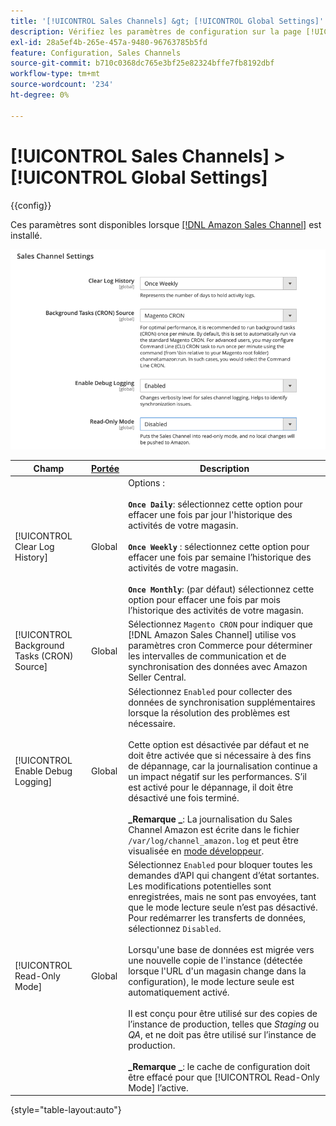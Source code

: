 ```yaml
---
title: '[!UICONTROL Sales Channels] &gt; [!UICONTROL Global Settings]'
description: Vérifiez les paramètres de configuration sur la page [!UICONTROL Sales Channels] &gt; [!UICONTROL Global Settings] de l’administrateur Commerce.
exl-id: 28a5ef4b-265e-457a-9480-96763785b5fd
feature: Configuration, Sales Channels
source-git-commit: b710c0368dc765e3bf25e82324bffe7fb8192dbf
workflow-type: tm+mt
source-wordcount: '234'
ht-degree: 0%

---
```


# [!UICONTROL Sales Channels] > [!UICONTROL Global Settings]

{{config}}

Ces paramètres sont disponibles lorsque [[!DNL Amazon Sales Channel]](https://experienceleague.adobe.com/docs/commerce-channels/amazon/getting-started/install.html?lang=fr) est installé.

![Paramètres du Sales Channel](./assets/config-sales-channel-global-settings.png)<!-- zoom -->

| Champ | [Portée](../getting-started/websites-stores-views.md#scope-settings) | Description |
|-----|---------|------|
| [!UICONTROL Clear Log History] | Global | Options : <br/><br/>**`Once Daily`**: sélectionnez cette option pour effacer une fois par jour l&#39;historique des activités de votre magasin.<br/><br/>**`Once Weekly`** : sélectionnez cette option pour effacer une fois par semaine l’historique des activités de votre magasin.<br/><br/>**`Once Monthly`**: (par défaut) sélectionnez cette option pour effacer une fois par mois l’historique des activités de votre magasin. |
| [!UICONTROL Background Tasks (CRON) Source] | Global | Sélectionnez `Magento CRON` pour indiquer que [!DNL Amazon Sales Channel] utilise vos paramètres cron Commerce pour déterminer les intervalles de communication et de synchronisation des données avec Amazon Seller Central. |
| [!UICONTROL Enable Debug Logging] | Global | Sélectionnez `Enabled` pour collecter des données de synchronisation supplémentaires lorsque la résolution des problèmes est nécessaire.<br/><br/>Cette option est désactivée par défaut et ne doit être activée que si nécessaire à des fins de dépannage, car la journalisation continue a un impact négatif sur les performances. S’il est activé pour le dépannage, il doit être désactivé une fois terminé.<br/><br/>**_Remarque _**: La journalisation du Sales Channel Amazon est écrite dans le fichier `/var/log/channel_amazon.log` et peut être visualisée en [mode développeur](../systems/developer-tools.md#operation-modes). |
| [!UICONTROL Read-Only Mode] | Global | Sélectionnez `Enabled` pour bloquer toutes les demandes d’API qui changent d’état sortantes. Les modifications potentielles sont enregistrées, mais ne sont pas envoyées, tant que le mode lecture seule n’est pas désactivé. Pour redémarrer les transferts de données, sélectionnez `Disabled`.<br/><br/>Lorsqu&#39;une base de données est migrée vers une nouvelle copie de l&#39;instance (détectée lorsque l&#39;URL d&#39;un magasin change dans la configuration), le mode lecture seule est automatiquement activé.<br/><br/>Il est conçu pour être utilisé sur des copies de l’instance de production, telles que _Staging_ ou _QA_, et ne doit pas être utilisé sur l’instance de production.<br/><br/>**_Remarque _**: le cache de configuration doit être effacé pour que [!UICONTROL Read-Only Mode] l’active. |

{style="table-layout:auto"}
